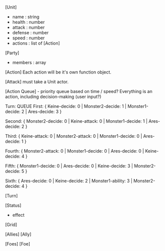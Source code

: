 [Unit]
   * name : string
   * health : number
   * attack : number
   * defense : number
   * speed : number
   * actions : list of [Action]

[Party]
   * members : array

[Action]
   Each action will be it's own function object.

   [Attack]
      must take a Unit actor.


[Action Queue] - priority queue based on time / speed?
   Everything is an action, including decision-making (user input?)

   Turn:    QUEUE
   First: { Keine-decide: 0 | Monster2-decide: 1 | Monster1-decide: 2 | Ares-decide: 3 }

   Second: { Monster2-decide: 0 | Keine-attack: 0 | Monster1-decide: 1 | Ares-decide: 2 }

   Third: { Keine-attack: 0 | Monster2-attack: 0 | Monster1-decide: 0 | Ares-decide: 1 }

   Fourth: { Monster2-attack: 0 | Monster1-decide: 0 | Ares-decide: 0 | Keine-decide: 4 }

   Fifth: { Monster1-decide: 0 | Ares-decide: 0 | Keine-decide: 3 | Monster2-decide: 5 }

   Sixth: { Ares-decide: 0 | Keine-decide: 2 | Monster1-ability: 3 | Monster2-decide: 4 }


[Turn]

[Status]
   * effect

[Grid]

[Allies] [Ally]

[Foes] [Foe]
